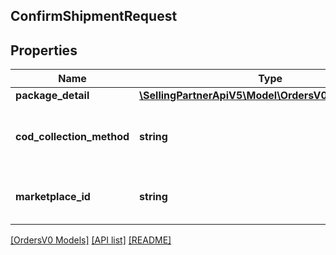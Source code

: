 ## ConfirmShipmentRequest

## Properties

Name | Type | Description | Notes
------------ | ------------- | ------------- | -------------
**package_detail** | [**\SellingPartnerApiV5\Model\OrdersV0\PackageDetail**](PackageDetail.md) |  |
**cod_collection_method** | **string** | The cod collection method, support in JP only. | [optional]
**marketplace_id** | **string** | The unobfuscated marketplace identifier. |

[[OrdersV0 Models]](../) [[API list]](../../Api) [[README]](../../../README.md)
